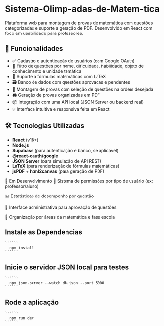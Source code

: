 # Sistema-Olimp-adas-de-Matem-tica
Plataforma web para montagem de provas de matemática com questões categorizadas e suporte a geração de PDF. Desenvolvido em React com foco em usabilidade para professores.
## 🚀 Funcionalidades

- ✅ Cadastro e autenticação de usuários (com Google OAuth)
- 🔎 Filtro de questões por nome, dificuldade, habilidade, objeto de conhecimento e unidade temática
- 🧮 Suporte a fórmulas matemáticas com LaTeX
- 🗃️ Banco de dados com questões aprovadas e pendentes
- 🧩 Montagem de provas com seleção de questões na ordem desejada
- 🖨️ Geração de provas organizadas em PDF
- 📦 Integração com uma API local (JSON Server ou backend real)
- 💡 Interface intuitiva e responsiva feita em React

## 🛠️ Tecnologias Utilizadas

- **React** (v18+)
- **Node.js**
- **Supabase** (para autenticação e banco, se aplicável)
- **@react-oauth/google**
- **JSON Server** (para simulação de API REST)
- **LaTeX** (para renderização de fórmulas matemáticas)
- **jsPDF** + **html2canvas** (para geração de PDF)

🧪 Em Desenvolvimento
🔐 Sistema de permissões por tipo de usuário (ex: professor/aluno)

📊 Estatísticas de desempenho por questão

🧱 Interface administrativa para aprovação de questões

🧭 Organização por áreas da matemática e fase escola

  ## Instale as Dependencias
    ``````
      npm install
    ``````
  ## Inicie o servidor JSON local para testes
    ``````
      npx json-server --watch db.json --port 5000
    ``````
  ## Rode a aplicação
    ``````
      npm run dev
    ``````

  
